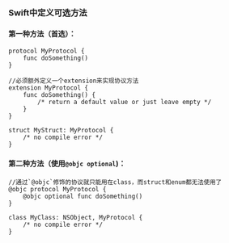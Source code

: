 ### Swift中定义可选方法

#### 第一种方法（首选）：

```swif
protocol MyProtocol {
    func doSomething()
}

//必须额外定义一个extension来实现协议方法
extension MyProtocol {
    func doSomething() {
        /* return a default value or just leave empty */
    }
}

struct MyStruct: MyProtocol {
    /* no compile error */
}
```

#### 第二种方法（使用`@objc optional`)：

```swi
//通过`@objc`修饰的协议就只能用在class，而struct和enum都无法使用了
@objc protocol MyProtocol {
    @objc optional func doSomething()
}

class MyClass: NSObject, MyProtocol {
    /* no compile error */
}
```



